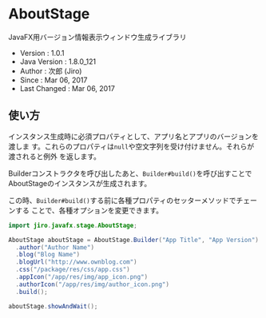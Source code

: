 AboutStage
================================================================================

JavaFX用バージョン情報表示ウィンドウ生成ライブラリ

- Version      : 1.0.1
- Java Version : 1.8.0_121
- Author       : 次郎 (Jiro)
- Since        : Mar 06, 2017
- Last Changed : Mar 06, 2017

使い方
--------------------------------------------------------------------------------

インスタンス生成時に必須プロパティとして、アプリ名とアプリのバージョンを渡しま
す。これらのプロパティは`null`や空文字列を受け付けません。それらが渡されると例外
を返します。

Builderコンストラクタを呼び出したあと、`Builder#build()`を呼び出すことで
AboutStageのインスタンスが生成されます。

この時、`Builder#build()`する前に各種プロパティのセッターメソッドでチェーンする
ことで、各種オプションを変更できます。

```java
import jiro.javafx.stage.AboutStage;

AboutStage aboutStage = AboutStage.Builder("App Title", "App Version")
  .author("Author Name")
  .blog("Blog Name")
  .blogUrl("http://www.ownblog.com")
  .css("/package/res/css/app.css")
  .appIcon("/app/res/img/app_icon.png")
  .authorIcon("/app/res/img/author_icon.png")
  .build();

aboutStage.showAndWait();
```
